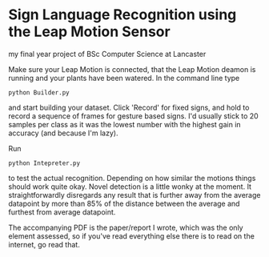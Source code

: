 # Sign Language Recognition using the Leap Motion Sensor
 my final year project of BSc Computer Science at Lancaster

Make sure your Leap Motion is connected, that the Leap Motion deamon is running and your plants have been watered.
In the command line type
```
python Builder.py
```
and start building your dataset. Click 'Record' for fixed signs, and hold to record a sequence of frames for gesture based signs. I'd usually stick to 20 samples per class as it was the lowest number with the highest gain in accuracy (and because I'm lazy).

Run
```
python Intepreter.py
```
to test the actual recognition. Depending on how similar the motions things should work quite okay.
Novel detection is a little wonky at the moment. It straightforwardly disregards any result that is further away from the average datapoint by more than 85% of the distance between the average and furthest from average datapoint.

The accompanying PDF is the paper/report I wrote, which was the only element assessed, so if you've read everything else there is to read on the internet, go read that.

